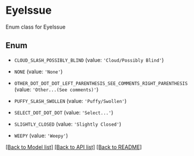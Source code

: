 # EyeIssue

Enum class for EyeIssue

## Enum

* `CLOUD_SLASH_POSSIBLY_BLIND` (value: `'Cloud/Possibly Blind'`)

* `NONE` (value: `'None'`)

* `OTHER_DOT_DOT_DOT_LEFT_PARENTHESIS_SEE_COMMENTS_RIGHT_PARENTHESIS` (value: `'Other...(See comments)'`)

* `PUFFY_SLASH_SWOLLEN` (value: `'Puffy/Swollen'`)

* `SELECT_DOT_DOT_DOT` (value: `'Select...'`)

* `SLIGHTLY_CLOSED` (value: `'Slightly Closed'`)

* `WEEPY` (value: `'Weepy'`)

[[Back to Model list]](../README.md#documentation-for-models) [[Back to API list]](../README.md#documentation-for-api-endpoints) [[Back to README]](../README.md)


